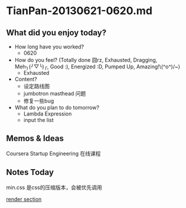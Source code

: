 # TianPan-20130621-0620.md
## What did you enjoy today?

- How long have you worked?
	- 0620
- How do you feel? (Totally done 囧rz, Exhausted, Dragging, Meh╮(╯▽╰)╭, Good :), Energized :D, Pumped Up, Amazing!\\(^o^)/~)
	- Exhausted
- Content?
	- 设定路线图
	- jumbotron masthead 问题
	- 修复一些bug
- What do you plan to do tomorrow?
	- Lambda Expression
	- input the list
	
		
## Memos & Ideas

Coursera Startup Engineering 在线课程

## Notes Today

min.css 是css的压缩版本，会被优先调用

[render section](http://weblogs.asp.net/scottgu/archive/2010/12/30/asp-net-mvc-3-layouts-and-sections-with-razor.aspx)

